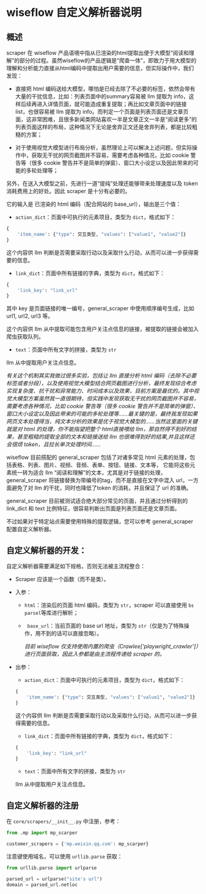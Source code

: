 # wiseflow 自定义解析器说明

## 概述

scraper 在 wiseflow 产品语境中指从已渲染的html提取出便于大模型“阅读和理解”的部分的过程。虽然wiseflow的产品逻辑是“爬查一体”，即致力于用大模型的理解和分析能力直接从html编码中提取出用户需要的信息，但实际操作中，我们发现：

- 直接把 html 编码送给大模型，哪怕是已经去除了不必要的标签，依然会带有大量的干扰信息，比如：列表页面中的summary容易被 llm 提取为 info，这样后续再进入详情页面，就可能造成重复提取；再比如文章页面中的链接 list，也很容易被 llm 提取为 info。而判定一个页面是列表页面还是文章页面，这非常困难，且很多新闻类网站喜欢一半是文章正文一半是“阅读更多”的列表页面这样的布局，这种情况下无论是舍弃正文还是舍弃列表，都是比较粗糙的方案；

- 对于使用视觉大模型进行布局分析，虽然理论上可以解决上述问题，但实际操作中，获取无干扰的网页截图并不容易，需要考虑各种情况，比如 cookie 警告等（很多 cookie 警告并不是简单的弹窗）、窗口大小设定以及因此带来的可能的多轮处理等；

另外，在送入大模型之前，先进行一道“提纯”处理还能够带来处理速度以及 token 消耗费用上的好处。因此 scraper 是十分有必要的。






它的输入是 已渲染的 html 编码（配合网站的 base_url），输出是三个值：

- `action_dict`：页面中可执行的元素项目，类型为 `dict`，格式如下：

```python
{
    'item_name': {"type": 交互类型, "values": ["value1", "value2"]}
}
```

这个内容供 llm 判断是否需要采取行动以及采取什么行动，从而可以进一步获得需要的信息。

- `link_dict`：页面中所有链接的字典，类型为 `dict`，格式如下：

```python
{
    'link_key': "link_url"
}
```

其中 key 是页面链接的唯一编号，general_scraper 中使用顺序编号生成，比如 url1, url2, url3 等。

这个内容供 llm 从中提取可能包含用户关注点信息的链接，被提取的链接会被加入爬虫获取队列。

- `text`：页面中所有文字的拼接，类型为 `str`

llm 从中提取用户关注点信息。


*有关这个机制其实我做过很多实验，包括让 llm 直接分析 html 编码（去除不必要标签或者分段），以及使用视觉大模型结合网页截图进行分析，最终发现综合考虑实现复杂度、抗干扰和异常能力、时间成本以及效果，目前方案是最优的。其中视觉大模型方案虽然我一直很期待，但实践中发现获取无干扰的网页截图并不容易，需要考虑各种情况，比如 cookie 警告等（很多 cookie 警告并不是简单的弹窗）、窗口大小设定以及因此带来的可能的多轮处理等……最关键的是，最终我发现如果网页文本处理得当，纯文本分析的效果是优于视觉大模型的……当然这里面的关键就是对 html 的处理，你不能指望把整个 html直接喂给 llm，那自然得不到好的结果，甚至粗糙的提取全部的文本和链接送给 llm 也很难得到好的结果,并且这样还会很烦 token，且拉长单次处理时间……*

wiseflow 目前搭配的 general_scraper 包括了对诸多常见 html 元素的处理，包括表格、列表、图片、视频、音频、表单、按钮、链接、文本等， 它能将这些元素统一转为适合 llm “阅读和理解”的文本，尤其是对于链接的处理，general_scraper 将链接替换为带编号的tag，而不是直接在文字中混入 url，一方面避免了对 llm 的干扰，同时也降低了token 的消耗，并且保证了 url 的准确。

general_scraper 目前被测试适合绝大部分常见的页面，并且通过分析得到的 link_dict 和 text 比例特征，很容易判断出页面是列表页面还是文章页面。

不过如果对于特定站点需要使用特殊的提取逻辑，您可以参考 general_scraper 配置自定义解析器。

## 自定义解析器的开发：

自定义解析器需要满足如下规格，否则无法被主流程整合：

- Scraper 应该是一个函数（而不是类）。

- 入参：
  - `html`：渲染后的页面 html 编码，类型为 `str`，scraper 可以直接使用 `bs` `parsel`等库进行解析；
  - ` base_url`：当前页面的 base url 地址，类型为 `str`（仅是为了特殊操作，用不到的话可以直接忽略）。

    *目前 wiseflow 仅支持使用内置的爬虫（Crawlee['playwright_crawler']）进行页面获取，因此入参都是由主流程传递给 scraper 的。*

- 出参：

    - `action_dict`：页面中可执行的元素项目，类型为 `dict`，格式如下：

    ```python
    {
        'item_name': {"type": 交互类型, "values": ["value1", "value2"]}
    }
    ```

    这个内容供 llm 判断是否需要采取行动以及采取什么行动，从而可以进一步获得需要的信息。

    - `link_dict`：页面中所有链接的字典，类型为 `dict`，格式如下：

    ```python
    {
        'link_key': "link_url"
    }
    ```

    - `text`：页面中所有文字的拼接，类型为 `str`
    
    llm 从中提取用户关注点信息。
 
## 自定义解析器的注册

在 `core/scrapers/__init__.py` 中注册，参考：

```python
from .mp import mp_scarper

customer_scrapers = {'mp.weixin.qq.com': mp_scarper}
```

注意键使用域名，可以使用 `urllib.parse` 获取：


```python
from urllib.parse import urlparse

parsed_url = urlparse("site's url")
domain = parsed_url.netloc
```